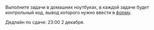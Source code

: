 Выполните задачи в домашних ноутбуках, в каждой задаче будет контрольный код, вывод которого нужно ввести в [форму](https://goo.gl/forms/3ibwWbJtT5i0KzGJ3).

Дедлайн по сдаче: 23:00 2 декабря.
